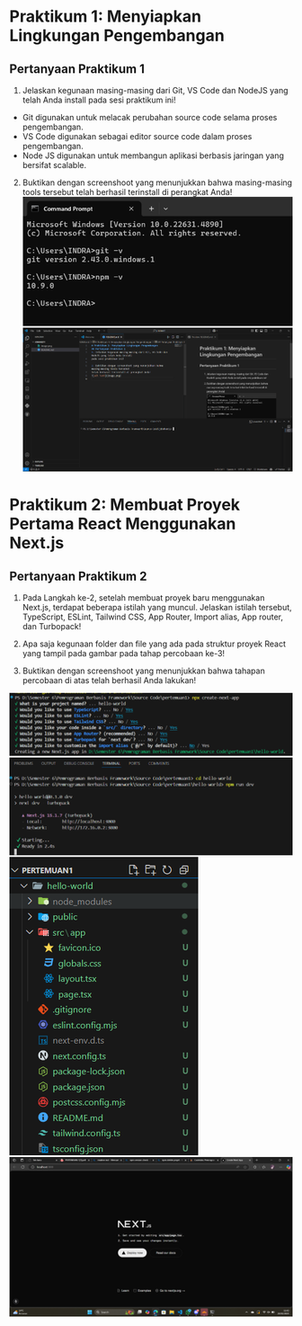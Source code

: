 # Praktikum 1: Menyiapkan Lingkungan Pengembangan 
## Pertanyaan Praktikum 1 
1. Jelaskan kegunaan masing-masing dari Git, VS Code dan NodeJS yang telah Anda install 
pada sesi praktikum ini! 

- Git digunakan untuk melacak perubahan source code selama proses pengembangan.
- VS Code digunakan sebagai editor source code dalam proses pengembangan.
- Node JS digunakan untuk membangun aplikasi berbasis jaringan yang bersifat scalable.

2. Buktikan dengan screenshoot yang menunjukkan bahwa masing-masing tools tersebut 
telah berhasil terinstall di perangkat Anda!
![alt text](image.png)
![alt text](image-1.png)

# Praktikum 2: Membuat Proyek Pertama React Menggunakan Next.js
## Pertanyaan Praktikum 2 
1. Pada Langkah ke-2, setelah membuat proyek baru menggunakan Next.js, terdapat beberapa 
istilah yang muncul. Jelaskan istilah tersebut, TypeScript, ESLint, Tailwind CSS, App 
Router, Import alias, App router, dan Turbopack! 

2. Apa saja kegunaan folder dan file yang ada pada struktur proyek React yang tampil pada 
gambar pada tahap percobaan ke-3! 

3. Buktikan dengan screenshoot yang menunjukkan bahwa tahapan percobaan di atas telah 
berhasil Anda lakukan! 

![alt text](image-6.png)
![alt text](image-3.png)
![alt text](image-2.png)
![alt text](image-5.png)



